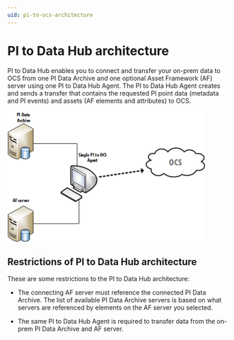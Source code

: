```yaml
---
uid: pi-to-ocs-architecture
---
```


# PI to Data Hub architecture

PI to Data Hub enables you to connect and transfer your on-prem data to OCS from one PI Data Archive and one optional Asset Framework (AF) server using one PI to Data Hub Agent. The PI to Data Hub Agent creates and sends a transfer that contains the requested PI point data (metadata and PI events) and assets (AF elements and attributes) to OCS. <!--What else do we want to say here?-->

![ ](../../images/pi-ocs-architecture.png)

## Restrictions of PI to Data Hub architecture

These are some restrictions to the PI to Data Hub architecture:

* The connecting AF server must reference the connected PI Data Archive. The list of available PI Data Archive servers is based on what servers are referenced by elements on the AF server you selected.

* The same PI to Data Hub Agent is required to transfer data from the on-prem PI Data Archive and AF server.
